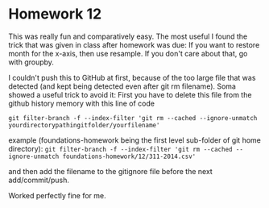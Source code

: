 # Homework 12

This was really fun and comparatively easy. The most useful I found the trick that was given in class after homework was due: If you want to restore month for the x-axis, then use resample. If you don't care about that, go with groupby.

I couldn't push this to GitHub at first, because of the too large file that was detected (and kept being detected even after git rm filename). Soma showed a useful trick to avoid it: First you have to delete this file from the github history memory with this line of code

`git filter-branch -f --index-filter 'git rm --cached --ignore-unmatch yourdirectorypathingitfolder/yourfilename'`

example (foundations-homework being the first level sub-folder of git home directory): 
`git filter-branch -f --index-filter 'git rm --cached --ignore-unmatch foundations-homework/12/311-2014.csv'`

and then add the filename to the gitignore file before the next add/commit/push.

Worked perfectly fine for me.
